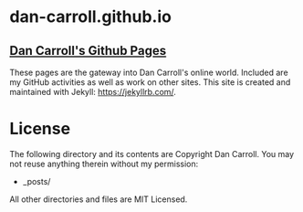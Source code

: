 # dan-carroll.github.io
[Dan Carroll's Github Pages](https://dan-carroll.github.io/)
-------------------------
These pages are the gateway into Dan Carroll's online world. Included are my GitHub activities as well as work on other sites. This site is created and maintained with Jekyll: <https://jekyllrb.com/>.

# License

The following directory and its contents are Copyright Dan Carroll. You may not reuse anything therein without my permission:

* _posts/

All other directories and files are MIT Licensed.
